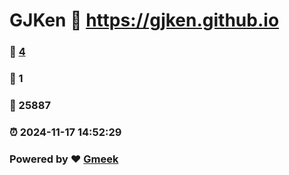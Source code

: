 # GJKen :link: https://gjken.github.io 
### :page_facing_up: [4](https://gjken.github.io/tag.html) 
### :speech_balloon: 1 
### :hibiscus: 25887 
### :alarm_clock: 2024-11-17 14:52:29 
### Powered by :heart: [Gmeek](https://github.com/Meekdai/Gmeek)
